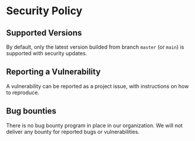 # Security Policy

## Supported Versions

By default, only the latest version builded from branch `master` (or `main`) is supported with security updates.

## Reporting a Vulnerability

A vulnerability can be reported as a project issue, with instructions on how to reproduce.

## Bug bounties

There is no bug bounty program in place in our organization. We will not deliver any bounty for reported bugs or vulnerabilities.
